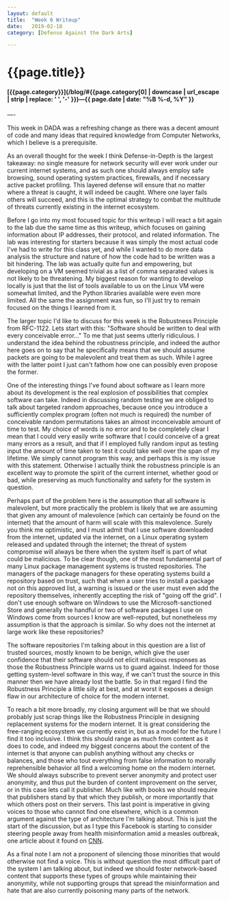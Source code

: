 ```yaml
---
layout: default
title:  "Week 6 Writeup"
date:   2019-02-18
category: [Defense Against the Dark Arts]

---
```


# {{page.title}}

#### [{{page.category}}](/blog/#{{page.category[0] | downcase | url_escape | strip | replace: ' ', '-' }})&mdash;{{ page.date | date: "%B %-d, %Y" }} 

—-

This week in DADA was a refreshing change as there was a decent amount of code and many ideas that required knowledge from Computer Networks, which I believe is a prerequisite.

As an overall thought for the week I think Defense-in-Depth is the largest takeaway: no single measure for network security will ever work under our current internet systems, and as such one should always employ safe browsing, sound operating system practices, firewalls, and if necessary active packet profiling. This layered defense will ensure that no matter where a threat is caught, it will indeed be caught. Where one layer fails others will succeed, and this is the optimal strategy to combat the multitude of threats currently existing in the internet ecosystem.

Before I go into my most focused topic for this writeup I will react a bit again to the lab due the same time as this writeup, which focuses on gaining information about IP addresses, their protocol, and related information. The lab was interesting for starters because it was simply the most actual code I've had to write for this class yet, and while I wanted to do more data analysis the structure and nature of how the code had to be written was a bit hindering. The lab was actually quite fun and empowering, but developing on a VM seemed trivial as a list of comma separated values is not likely to be threatening. My biggest reason for wanting to develop locally is just that the list of tools available to us on the Linux VM were somewhat limited, and the Python libraries available were even more limited. All the same the assignment was fun, so I'll just try to remain focused on the things I learned from it.

The larger topic I'd like to discuss for this week is the Robustness Principle from RFC-1122. Lets start with this: "Software should be written to deal with every conceivable error..." To me that just seems utterly ridiculous. I understand the idea behind the robustness principle, and indeed the author here goes on to say that he specifically means that we should assume packets are going to be malevolent and treat them as such. While I agree with the latter point I just can't fathom how one can possibly even propose the former.

One of the interesting things I've found about software as I learn more about its development is the real explosion of possibilities that complex software can take. Indeed in discussing random testing we are obliged to talk about targeted random approaches, because once you introduce a sufficiently complex program (often not much is required) the number of conceivable random permutations takes an almost inconceivable amount of time to test. My choice of words is no error and to be completely clear I mean that I could very easily write software that I could conceive of a great many errors as a result, and that if I employed fully random input as testing input the amount of time taken to test it could take well over the span of my lifetime. We simply cannot program this way, and perhaps this is my issue with this statement. Otherwise I actually think the robustness principle is an excellent way to promote the spirit of the current internet, whether good or bad, while preserving as much functionality and safety for the system in question.

Perhaps part of the problem here is the assumption that all software is malevolent, but more practically the problem is likely that we are assuming that given any amount of malevolence (which can certainly be found on the internet) that the amount of harm will scale with this malevolence. Surely you think me optimistic, and I must admit that I use software downloaded from the internet, updated via the internet, on a Linux operating system released and updated through the internet; the threat of system compromise will always be there when the system itself is part of what could be malicious. To be clear though, one of the most fundamental part of many Linux package management systems is trusted repositories. The managers of the package managers for these operating systems build a repository based on trust, such that when a user tries to install a package not on this approved list, a warning is issued or the user must even add the repository themselves, inherently accepting the risk of "going off the grid". I don't use enough software on Windows to use the Microsoft-sanctioned Store and generally the handful or two of software packages I use on Windows come from sources I know are well-reputed, but nonetheless my assumption is that the approach is similar. So why does not the internet at large work like these repositories?

The software repositories I'm talking about in this question are a list of trusted sources, mostly known to be benign, which give the user confidence that their software should not elicit malicious responses as those the Robustness Principle warns us to guard against. Indeed for those getting system-level software in this way, if we can't trust the source in this manner then we have already lost the battle. So in that regard I find the Robustness Principle a little silly at best, and at worst it exposes a design flaw in our architecture of choice for the modern internet.

To reach a bit more broadly, my closing argument will be that we should probably just scrap things like the Robustness Principle in designing replacement systems for the modern internet. It is great considering the free-ranging ecosystem we currently exist in, but as a model for the future I find it too inclusive. I think this should range as much from content as it does to code, and indeed my biggest concerns about the content of the internet is that anyone can publish anything without any checks or balances, and those who tout everything from false information to morally reprehensible behavior all find a welcoming home on the modern internet. We should always subscribe to prevent server anonymity and protect user anonymity, and thus put the burden of content improvement on the server, or in this case lets call it publisher. Much like with books we should require that publishers stand by that which they publish, or more importantly that which others post on their servers. This last point is imperative in giving voices to those who cannot find one elsewhere, which is a common argument against the type of architecture I'm talking about. This is just the start of the discussion, but as I type this Facebook is starting to consider steering people away from health misinformation amid a measles outbreak, one article about it found on [CNN](https://www.cnn.com/2019/02/15/health/facebook-anti-vaccine-posts-bn/index.html).

As a final note I am not a proponent of silencing those minorities that would otherwise not find a voice. This is without question the most difficult part of the system I am talking about, but indeed we should foster network-based content that supports these types of groups while maintaining their anonymity, while not supporting groups that spread the misinformation and hate that are also currently poisoning many parts of the network.